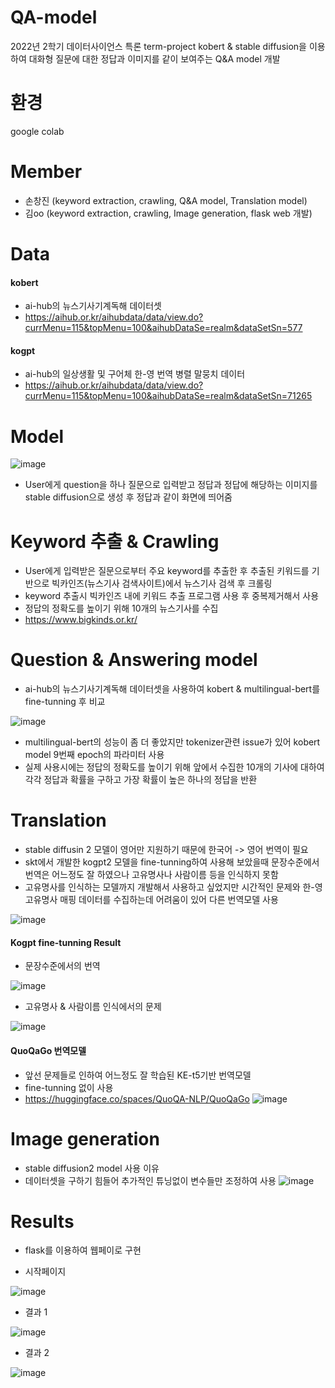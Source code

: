 # QA-model
2022년 2학기 데이터사이언스 특론 term-project
kobert & stable diffusion을 이용하여 대화형 질문에 대한 정답과 이미지를 같이 보여주는 Q&A model 개발

# 환경
google colab

# Member
* 손창진 (keyword extraction, crawling, Q&A model, Translation model)
* 김oo (keyword extraction, crawling, Image generation, flask web 개발)

# Data
#### kobert
* ai-hub의 뉴스기사기계독해 데이터셋
* https://aihub.or.kr/aihubdata/data/view.do?currMenu=115&topMenu=100&aihubDataSe=realm&dataSetSn=577
#### kogpt
* ai-hub의 일상생활 및 구어체 한-영 번역 병렬 말뭉치 데이터
* https://aihub.or.kr/aihubdata/data/view.do?currMenu=115&topMenu=100&aihubDataSe=realm&dataSetSn=71265

# Model
![image](https://user-images.githubusercontent.com/93864811/213376177-e8d7d84d-3935-445a-a222-bab8f3868f8d.png)
* User에게 question을 하나 질문으로 입력받고 정답과 정답에 해당하는 이미지를 stable diffusion으로 생성 후 정답과 같이 화면에 띄어줌

# Keyword 추출 & Crawling
* User에게 입력받은 질문으로부터 주요 keyword를 추출한 후 추출된 키워드를 기반으로 빅카인즈(뉴스기사 검색사이트)에서 뉴스기사 검색 후 크롤링
* keyword 추출시 빅카인즈 내에 키워드 추출 프로그램 사용 후 중복제거해서 사용
* 정답의 정확도를 높이기 위해 10개의 뉴스기사를 수집
* https://www.bigkinds.or.kr/

# Question & Answering model
* ai-hub의 뉴스기사기계독해 데이터셋을 사용하여 kobert & multilingual-bert를 fine-tunning 후 비교

![image](https://user-images.githubusercontent.com/93864811/213378798-72bdffa1-0c5d-4823-bf33-ae2015dd6f5d.png)
* multilingual-bert의 성능이 좀 더 좋았지만 tokenizer관련 issue가 있어 kobert model 9번째 epoch의 파라미터 사용
* 실제 사용시에는 정답의 정확도를 높이기 위해 앞에서 수집한 10개의 기사에 대하여 각각 정답과 확률을 구하고 가장 확률이 높은 하나의 정답을 반환

# Translation
* stable diffusin 2 모델이 영어만 지원하기 때문에 한국어 -> 영어 번역이 필요
* skt에서 개발한 kogpt2 모델을 fine-tunning하여 사용해 보았을때 문장수준에서 번역은 어느정도 잘 하였으나 고유명사나 사람이름 등을 인식하지 못함
* 고유명사를 인식하는 모델까지 개발해서 사용하고 싶었지만 시간적인 문제와 한-영 고유명사 매핑 데이터를 수집하는데 어려움이 있어 다른 번역모델 사용

![image](https://user-images.githubusercontent.com/93864811/213505790-f2161f6d-9608-436c-9ed0-cfc86fe5abf2.png)


#### Kogpt fine-tunning Result
* 문장수준에서의 번역

![image](https://user-images.githubusercontent.com/93864811/213381190-ca508c5b-779a-4a17-b046-34a8756bf07a.png)

* 고유명사 & 사람이름 인식에서의 문제

![image](https://user-images.githubusercontent.com/93864811/213381336-22f2c9c0-5d6a-4ab8-affa-dae3d91d9a00.png)

#### QuoQaGo 번역모델
* 앞선 문제들로 인하여 어느정도 잘 학습된 KE-t5기반 번역모델
* fine-tunning 없이 사용
* https://huggingface.co/spaces/QuoQA-NLP/QuoQaGo
![image](https://user-images.githubusercontent.com/93864811/213381880-d814c745-7fc5-4edc-aec2-549bf3ab0c93.png)


# Image generation
* stable diffusion2 model 사용 이유
* 데이터셋을 구하기 힘들어 추가적인 튜닝없이 변수들만 조정하여 사용
![image](https://user-images.githubusercontent.com/93864811/213382409-c1b175d2-1ab1-4fc2-88b1-513dee66da67.png)

# Results
* flask를 이용하여 웹페이로 구현

* 시작페이지

![image](https://user-images.githubusercontent.com/93864811/213382834-e300cc73-71dc-467c-8328-19dd6ce46a72.png)

* 결과 1

![image](https://user-images.githubusercontent.com/93864811/213382903-75536ab7-786c-4313-a809-26f36538fd54.png)

* 결과 2

![image](https://user-images.githubusercontent.com/93864811/213382943-0048cc20-3a47-4fea-9767-bf7d1f2b9195.png)





